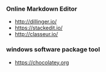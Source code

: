 ### Online Markdown Editor
* http://dillinger.io/
* https://stackedit.io/
* http://classeur.io/

### windows software package tool
* https://chocolatey.org